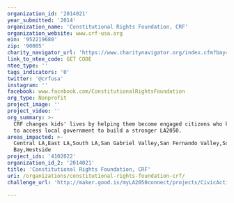 ```yaml
---
organization_id: '2014021'
year_submitted: '2014'
organization_name: 'Constitutional Rights Foundation, CRF'
organization_website: www.crf-usa.org
ein: '952219680'
zip: '90005'
charity_navigator_url: 'https://www.charitynavigator.org/index.cfm?bay=search.profile&ein=952219680'
link_to_ntee_code: GET CODE
ntee_type: ''
tags_indicators: '0'
twitter: '@crfusa'
instagram: ''
facebook: www.facebook.com/ConstitutionalRightsFoundation
org_type: Nonprofit
project_image: ''
project_video: ''
org_summary: >-
  CRF changes kids' lives by helping them become engaged citizens who know how
  to access local government to build a stronger LA2050.
areas_impacted: >-
  Central LA,East LA,South LA,San Gabriel Valley,San Fernando Valley,South
  Bay,Westside
project_ids: '4102022'
organization_id_2: '2014021'
title: 'Constitutional Rights Foundation, CRF'
uri: /organizations/constitutional-rights-foundation-crf/
challenge_url: 'http://maker.good.is/myLA2050connect/projects/CivicActionProject.html'

---
```

